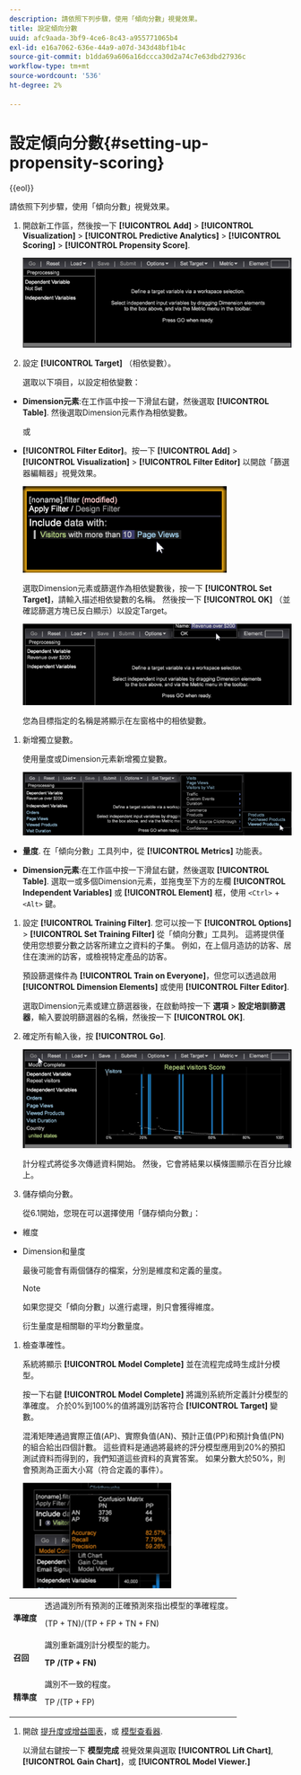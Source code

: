 ```yaml
---
description: 請依照下列步驟，使用「傾向分數」視覺效果。
title: 設定傾向分數
uuid: afc9aada-3bf9-4ce6-8c43-a955771065b4
exl-id: e16a7062-636e-44a9-a07d-343d48bf1b4c
source-git-commit: b1dda69a606a16dccca30d2a74c7e63dbd27936c
workflow-type: tm+mt
source-wordcount: '536'
ht-degree: 2%

---
```


# 設定傾向分數{#setting-up-propensity-scoring}

{{eol}}

請依照下列步驟，使用「傾向分數」視覺效果。

1. 開啟新工作區，然後按一下 **[!UICONTROL Add]** > **[!UICONTROL Visualization]** > **[!UICONTROL Predictive Analytics]** > **[!UICONTROL Scoring]** > **[!UICONTROL Propensity Score]**.

   ![](assets/propensity_visualization.png)

1. 設定 **[!UICONTROL Target]** （相依變數）。

   選取以下項目，以設定相依變數：

* **Dimension元素**:在工作區中按一下滑鼠右鍵，然後選取 **[!UICONTROL Table]**. 然後選取Dimension元素作為相依變數。

   或

* **[!UICONTROL Filter Editor]**。按一下 **[!UICONTROL Add]** > **[!UICONTROL Visualization]** > **[!UICONTROL Filter Editor]** 以開啟「篩選器編輯器」視覺效果。

   ![](assets/propensity_visualization_filter_editor.png)

   選取Dimension元素或篩選作為相依變數後，按一下 **[!UICONTROL Set Target]**，請輸入描述相依變數的名稱。 然後按一下 **[!UICONTROL OK]** （並確認篩選方塊已反白顯示）以設定Target。

   ![](assets/propensity_visualization_setTarget.png)

   您為目標指定的名稱是將顯示在左窗格中的相依變數。
1. 新增獨立變數。

   使用量度或Dimension元素新增獨立變數。

   ![](assets/propensity_visualization_metrics.png)

* **量度**. 在「傾向分數」工具列中，從 **[!UICONTROL Metrics]** 功能表。

* **Dimension元素**:在工作區中按一下滑鼠右鍵，然後選取 **[!UICONTROL Table]**. 選取一或多個Dimension元素，並拖曳至下方的左欄 **[!UICONTROL Independent Variables]** 或 **[!UICONTROL Element]** 框，使用 `<Ctrl>` + `<Alt>` 鍵。

1. 設定 **[!UICONTROL Training Filter]**. 您可以按一下 **[!UICONTROL Options]** > **[!UICONTROL Set Training Filter]** 從「傾向分數」工具列。 這將提供僅使用您想要分數之訪客所建立之資料的子集。 例如，在上個月造訪的訪客、居住在澳洲的訪客，或檢視特定產品的訪客。

   預設篩選條件為 **[!UICONTROL Train on Everyone]**，但您可以透過啟用 **[!UICONTROL Dimension Elements]** 或使用 **[!UICONTROL Filter Editor]**.

   選取Dimension元素或建立篩選器後，在啟動時按一下 **選項** > **設定培訓篩選器**，輸入要說明篩選器的名稱，然後按一下 **[!UICONTROL OK]**.
1. 確定所有輸入後，按 **[!UICONTROL Go]**.

   ![](assets/propensity_visualization_GO.png)

   計分程式將從多次傳遞資料開始。 然後，它會將結果以橫條圖顯示在百分比線上。
1. 儲存傾向分數。

   從6.1開始，您現在可以選擇使用「儲存傾向分數」：

* 維度
* Dimension和量度

   最後可能會有兩個儲存的檔案，分別是維度和定義的量度。

   >[!NOTE]
   >
   >如果您提交「傾向分數」以進行處理，則只會獲得維度。

   衍生量度是相關聯的平均分數量度。
1. 檢查準確性。

   系統將顯示 **[!UICONTROL Model Complete]** 並在流程完成時生成計分模型。

   按一下右鍵 **[!UICONTROL Model Complete]** 將識別系統所定義計分模型的準確度。 介於0%到100%的值將識別訪客符合 **[!UICONTROL Target]** 變數。

   混淆矩陣通過實際正值(AP)、實際負值(AN)、預計正值(PP)和預計負值(PN)的組合給出四個計數。 這些資料是通過將最終的評分模型應用到20%的預扣測試資料而得到的，我們知道這些資料的真實答案。 如果分數大於50%，則會預測為正面大小寫（符合定義的事件）。

   ![](assets/propensity_lift_gain_1.png)

<table id="table_154BDD6D294C4ED1B8C15EC33B74B199"> 
 <tbody> 
  <tr> 
   <td colname="col1"><b> 準確度</b> </td> 
   <td colname="col2"> 透過識別所有預測的正確預測來指出模型的準確程度。 <p>(TP + TN)/(TP + FP + TN + FN) </p> </td> 
  </tr> 
  <tr> 
   <td colname="col1"><b> 召回</b> </td> 
   <td colname="col2"> 識別重新識別計分模型的能力。 <p><b>TP /(TP + FN)</b> </p> </td> 
  </tr> 
  <tr> 
   <td colname="col1"><b> 精準度</b> </td> 
   <td colname="col2">識別不一致的程度。 <p>TP /(TP + FP) </p> </td> 
  </tr> 
 </tbody> 
</table>

1. 開啟 [提升度或增益圖表](../../../../home/c-get-started/c-analysis-vis/c-visitor-propensity/c-propensity-gain-lift-chart.md#concept-0d049f6baf534f7fb97f271843ba6c4a)，或 [模型查看器](../../../../home/c-get-started/c-analysis-vis/c-visitor-propensity/c-propensity-model-viewer.md#concept-9f2593a8218140b7bd132a4c74e159f9).

   以滑鼠右鍵按一下 **模型完成** 視覺效果與選取 **[!UICONTROL Lift Chart]**, **[!UICONTROL Gain Chart]**，或 **[!UICONTROL Model Viewer.]**
